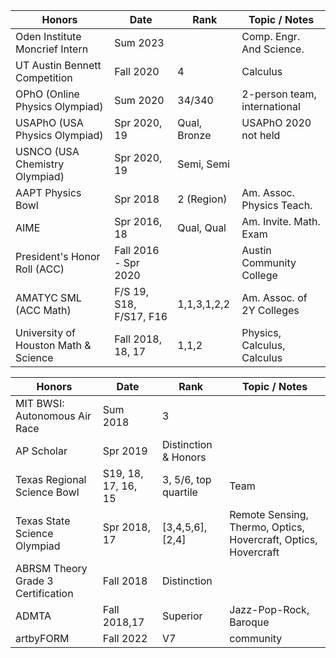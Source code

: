 <!---this file is generated from honors.csv -->

<div class="poster-section poster-scols avoid-break hon-section" markdown="1">


| Honors | Date | Rank | Topic /  Notes |
|--------|------|------|-------|
Oden Institute Moncrief Intern|Sum 2023||Comp. Engr. And Science.|
UT Austin Bennett Competition|Fall 2020|4|Calculus|
OPhO (Online Physics Olympiad)|Sum 2020|34/340|2-person team, international|
USAPhO (USA Physics Olympiad)|Spr 2020, 19|Qual, Bronze|USAPhO 2020 not held|
USNCO (USA Chemistry Olympiad)|Spr 2020, 19|Semi, Semi||
AAPT Physics Bowl|Spr 2018|2 (Region)|Am. Assoc. Physics Teach.|
AIME|Spr 2016, 18|Qual, Qual|Am. Invite. Math. Exam|
President's Honor Roll (ACC)|Fall 2016 - Spr 2020||Austin Community College|
AMATYC SML (ACC Math)|F/S 19, S18, F/S17, F16|1,1,3,1,2,2|Am. Assoc. of 2Y Colleges|
University of Houston Math & Science|Fall 2018, 18, 17|1,1,2|Physics, Calculus, Calculus|
<div id="optional" markdown="1">



| Honors | Date | Rank | Topic /  Notes |
|--------|------|------|-------|
MIT BWSI: Autonomous Air Race|Sum 2018|3||
AP Scholar|Spr 2019|Distinction & Honors||
Texas Regional Science Bowl|S19, 18, 17, 16, 15|3, 5/6, top quartile|Team|
Texas State Science Olympiad|Spr 2018, 17|[3,4,5,6], [2,4]|Remote Sensing, Thermo, Optics, Hovercraft, Optics, Hovercraft|
ABRSM Theory Grade 3 Certification|Fall 2018|Distinction||
ADMTA|Fall 2018,17|Superior|Jazz-Pop-Rock, Baroque|
artbyFORM|Fall 2022|V7|community|
</div>

</div>
